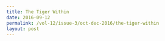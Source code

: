 ```yaml
---
title: The Tiger Within
date: 2016-09-12
permalink: /vol-12/issue-3/oct-dec-2016/the-tiger-within
layout: post
---
```


